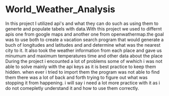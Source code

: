 # World_Weather_Analysis
In this project I utilized api's and what they can do such as using them to generte and populate tabels with data.With this project 
we used to differnt apis one from google maps and another one from openwathermap.the goal was to use both to create a vacation search
program that would generate a buch of longitudes and latitudes and and determine what was the nearest city to it. It also took the 
weather information from each place and gave us minumum and maximum temperatures time and other data about the place
During the project i encounted a lot of problems some of wwhich i was not able to solve mainly with the api keys
as it is best practice to keep them hidden. when ever i tried to import them the program was not able to find them there was a lot 
of back and forth trying to figure out what was stopping it from happening. i will say i need a lot more practice with it as i do not comepletly understand
it and how to use them correctly.
